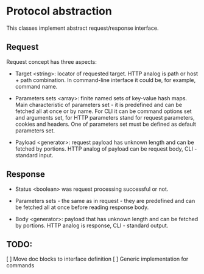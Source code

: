 Protocol abstraction
====================

This classes implement abstract request/response interface.

Request
-------

Request concept has three aspects:
  
  - Target &lt;string&gt;: locator of requested target. HTTP analog is 
  path or host + path combination. In command-line interface it could be, 
  for example, command name.
  
  - Parameters sets &lt;array&gt;: finite named sets of key-value hash maps. 
  Main characteristic of parameters set - it is predefined and can be fetched 
  all at once or by name. For CLI it can be command options set and arguments set, 
  for HTTP parameters stand for request parameters, cookies and headers.
  One of parameters set must be defined as default parameters set.
  
  - Payload &lt;generator&gt;: request payload has unknown length and can be 
  fetched by portions. HTTP analog of payload can be request body, 
  CLI - standard input.


Response
--------

  - Status &lt;boolean&gt; was request processing successful or not.
  
  - Parameters sets - the same as in request - they are predefined and 
  can be fetched all at once before reading response body.
  
  - Body  &lt;generator&gt;: payload that has unknown length and can be 
  fetched by portions. HTTP analog is response, CLI - standard output.

TODO:
-----
  [ ] Move doc blocks to interface definition
  [ ] Generic implementation for commands
